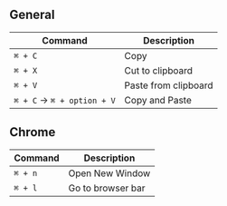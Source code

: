 ## General 

| Command | Description |
| --- | --- |
| `⌘ + C` | Copy |
| `⌘ + X` | Cut to clipboard |
| `⌘ + V` | Paste from clipboard |
| `⌘ + C` -> `⌘ + option + V` | Copy and Paste |

## Chrome 
| Command | Description |
|--- | --- |
| `⌘ + n` | Open New Window | 
| `⌘ + l` | Go to browser bar | 
